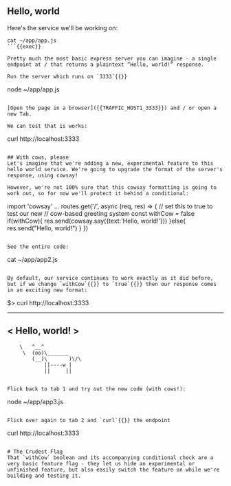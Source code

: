 ## Hello, world

Here's the service we'll be working on:

```
cat ~/app/app.js
```{{exec}}

Pretty much the most basic express server you can imagine - a single endpoint at / that returns a plaintext “Hello, world!” response.

Run the server which runs on `3333`{{}}
```
node ~/app/app.js
```{{exec}}

[Open the page in a browser]({{TRAFFIC_HOST1_3333}}) and / or open a new Tab.

We can test that is works:

```
curl http://localhost:3333
```{{exec}}

## With cows, please
Let's imagine that we're adding a new, experimental feature to this hello world service. We're going to upgrade the format of the server's response, using cowsay!

However, we're not 100% sure that this cowsay formatting is going to work out, so for now we'll protect it behind a conditional:

```
import 'cowsay'
...
routes.get('/', async (req, res) => {
  // set this to true to test our new
  // cow-based greeting system
  const withCow = false
  if(withCow){
    res.send(cowsay.say({text:'Hello, world!'}))
  }else{
    res.send("Hello, world!")
  }
})
```{{}}

See the entire code:

```
cat ~/app/app2.js
```{{exec}}

By default, our service continues to work exactly as it did before, but if we change `withCow`{{}} to `true`{{}} then our response comes in an exciting new format:

```
$> curl http://localhost:3333
 _______________
< Hello, world! >
 ---------------
        \   ^__^
         \  (oo)\_______
            (__)\       )\/\
                ||----w |
                ||     ||
```{{}}

Flick back to tab 1 and try out the new code (with cows!):

```
node ~/app/app3.js
```{{exec interrupt}}

Flick over again to tab 2 and `curl`{{}} the endpoint
```
curl http://localhost:3333
```{{exec}}

# The Crudest Flag
That `withCow` boolean and its accompanying conditional check are a very basic feature flag - they let us hide an experimental or unfinished feature, but also easily switch the feature on while we're building and testing it.